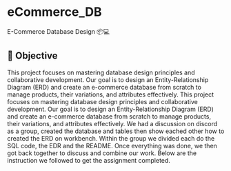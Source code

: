 # eCommerce_DB
E-Commerce Database Design 📦💻
 
 ## 🎯 Objective
 This project focuses on mastering database design principles and collaborative development. Our goal is to design an Entity-Relationship Diagram (ERD) and create an e-commerce database from scratch to manage products, their variations, and attributes effectively.
 This project focuses on mastering database design principles and collaborative development. Our goal is to design an Entity-Relationship Diagram (ERD) and create an e-commerce database from scratch to manage products, their variations, and attributes effectively. We had a discussion on discord as a group, created the database and tables then show eached other how to created the ERD on workbench. Within the group we divided each do the SQL code, the EDR and the README. Once everything was done, we then got back together to discuss and combine our work. Below are the instruction we followed to get the assignment completed.
